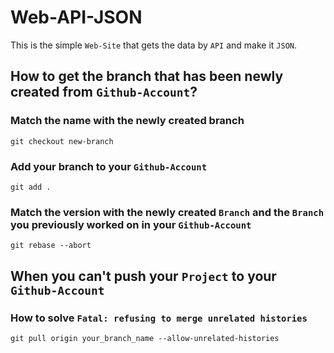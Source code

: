 # Web-API-JSON

This is the simple `Web-Site` that gets the data by `API` and make it `JSON`.

## How to get the branch that has been newly created from `Github-Account`?

### Match the name with the newly created branch

`git checkout new-branch`

### Add your branch to your `Github-Account`

`git add .`

### Match the version with the newly created `Branch` and the `Branch` you previously worked on in your `Github-Account`

`git rebase --abort`

## When you can't push your `Project` to your `Github-Account`

### How to solve `Fatal: refusing to merge unrelated histories`

`git pull origin your_branch_name --allow-unrelated-histories`
